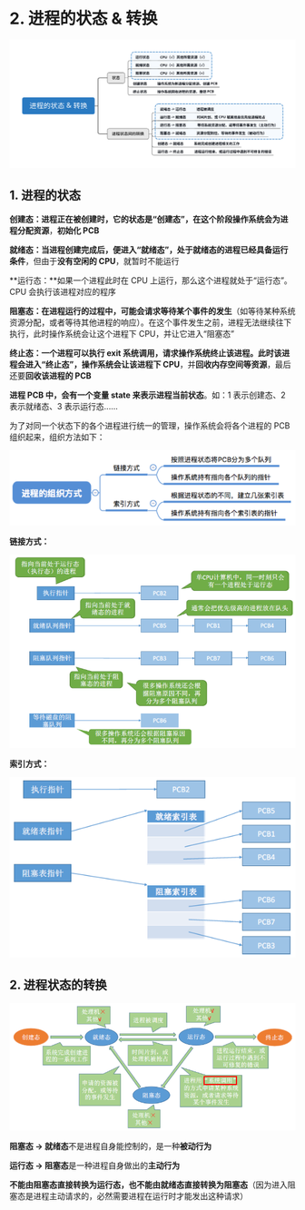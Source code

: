 # 2. 进程的状态 & 转换

![](../.gitbook/assets/jin-cheng-de-zhuang-tai-zhuan-huan-.svg)

## 1. 进程的状态

**创建态：**进程正在被创建时，它的状态是“创建态”，在这个阶段操作系统会为进程**分配资源**，**初始化 PCB**

**就绪态：**当进程创建完成后，便进入“就绪态”，处于就绪态的进程**已经具备运行条件**，但由于**没有空闲的 CPU**，就暂时不能运行

**运行态：**如果一个进程此时在 CPU 上运行，那么这个进程就处于“运行态”。CPU 会执行该进程对应的程序

**阻塞态：**在进程运行的过程中，可能会**请求等待某个事件的发生**（如等待某种系统资源分配，或者等待其他进程的响应）。在这个事件发生之前，进程无法继续往下执行，此时操作系统会让这个进程下 CPU，并让它进入“阻塞态”

**终止态：**一个进程可以执行 exit 系统调用，请求操作系统终止该进程。此时该进程会进入“终止态”，操作系统会让该进程**下 CPU**，并**回收内存空间等资源**，最后还要**回收该进程的 PCB**

**进程 PCB 中，会有一个变量 state 来表示进程当前状态**。如：1 表示创建态、2 表示就绪态、3 表示运行态......

为了对同一个状态下的各个进程进行统一的管理，操作系统会将各个进程的 PCB 组织起来，组织方法如下：

![](../.gitbook/assets/image%20%2830%29.png)

**链接方式：**

![](../.gitbook/assets/image%20%2828%29.png)

**索引方式：**

![](../.gitbook/assets/image%20%2842%29.png)



## 2. 进程状态的转换

![](../.gitbook/assets/image%20%2829%29.png)

**阻塞态 -&gt; 就绪态**不是进程自身能控制的，是一种**被动行为**

**运行态 -&gt; 阻塞态**是一种进程自身做出的**主动行为**

**不能由阻塞态直接转换为运行态，也不能由就绪态直接转换为阻塞态**（因为进入阻塞态是进程主动请求的，必然需要进程在运行时才能发出这种请求）







